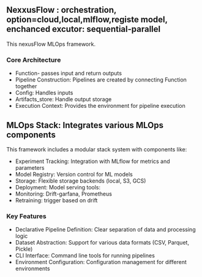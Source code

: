 
## NexxusFlow : orchestration, option=cloud,local,mlflow,registe model, enchanced excutor: sequential-parallel

This nexusFlow MLOps framework.

### Core Architecture

- Function- passes input and return outputs
- Pipeline Construction: Pipelines are created by connecting Function together
- Config: Handles inputs
- Artifacts_store: Handle output storage
- Execution Context: Provides the environment for pipeline execution

## MLOps Stack: Integrates various MLOps components

This framework includes a modular stack system with components like:

- Experiment Tracking: Integration with MLflow for metrics and parameters
- Model Registry: Version control for ML models
- Storage: Flexible storage backends (local, S3, GCS)
- Deployment: Model serving tools:
- Monitoring: Drift-garfana, Prometheus
- Retraining: trigger based on drift

### Key Features

* Declarative Pipeline Definition: Clear separation of data and processing logic
* Dataset Abstraction: Support for various data formats (CSV, Parquet, Pickle)
* CLI Interface: Command line tools for running pipelines
* Environment Configuration: Configuration management for different environments




